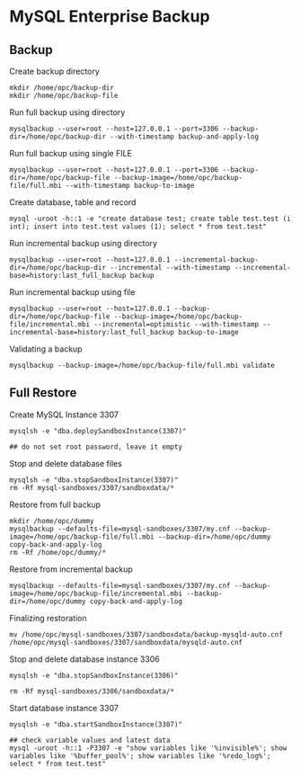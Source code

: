 # MySQL Enterprise Backup
## Backup
Create backup directory
```
mkdir /home/opc/backup-dir
mkdir /home/opc/backup-file
```
Run full backup using directory
```
mysqlbackup --user=root --host=127.0.0.1 --port=3306 --backup-dir=/home/opc/backup-dir --with-timestamp backup-and-apply-log
```
Run full backup using single FILE
```
mysqlbackup --user=root --host=127.0.0.1 --port=3306 --backup-dir=/home/opc/backup-file --backup-image=/home/opc/backup-file/full.mbi --with-timestamp backup-to-image
```
Create database, table and record
```
mysql -uroot -h::1 -e "create database test; create table test.test (i int); insert into test.test values (1); select * from test.test"
```
Run incremental backup using directory
```
mysqlbackup --user=root --host=127.0.0.1 --incremental-backup-dir=/home/opc/backup-dir --incremental --with-timestamp --incremental-base=history:last_full_backup backup
```
Run incremental backup using file
```
mysqlbackup --user=root --host=127.0.0.1 --backup-dir=/home/opc/backup-file --backup-image=/home/opc/backup-file/incremental.mbi --incremental=optimistic --with-timestamp --incremental-base=history:last_full_backup backup-to-image
```
Validating a backup
```
mysqlbackup --backup-image=/home/opc/backup-file/full.mbi validate
```
## Full Restore
Create MySQL Instance 3307
```
mysqlsh -e "dba.deploySandboxInstance(3307)"

## do not set root password, leave it empty
```
Stop and delete database files
```
mysqlsh -e "dba.stopSandboxInstance(3307)"
rm -Rf mysql-sandboxes/3307/sandboxdata/*
```
Restore from full backup
```
mkdir /home/opc/dummy
mysqlbackup --defaults-file=mysql-sandboxes/3307/my.cnf --backup-image=/home/opc/backup-file/full.mbi --backup-dir=/home/opc/dummy copy-back-and-apply-log
rm -Rf /home/opc/dummy/*
```
Restore from incremental backup
```
mysqlbackup --defaults-file=mysql-sandboxes/3307/my.cnf --backup-image=/home/opc/backup-file/incremental.mbi --backup-dir=/home/opc/dummy copy-back-and-apply-log
```
Finalizing restoration
```
mv /home/opc/mysql-sandboxes/3307/sandboxdata/backup-mysqld-auto.cnf /home/opc/mysql-sandboxes/3307/sandboxdata/mysqld-auto.cnf
```
Stop and delete database instance 3306
```
mysqlsh -e "dba.stopSandboxInstance(3306)"

rm -Rf mysql-sandboxes/3306/sandboxdata/*
```
Start database instance 3307
```
mysqlsh -e "dba.startSandboxInstance(3307)"

## check variable values and latest data
mysql -uroot -h::1 -P3307 -e "show variables like '%invisible%'; show variables like '%buffer_pool%'; show variables like '%redo_log%'; select * from test.test"
```
